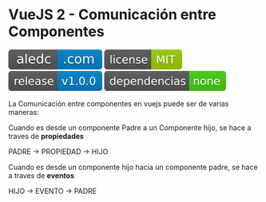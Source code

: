 # VueJS 2 - Comunicación entre Componentes

[![aledc.com](https://github.com/aledc7/Scrum-Certification/blob/master/recursos/aledc.com.svg)](https://aledc.com)
[![License](https://github.com/aledc7/Scrum-Certification/blob/master/recursos/mit-license.svg)](https://aledc.com)
[![GitHub release](https://github.com/aledc7/Scrum-Certification/blob/master/recursos/release.svg)](https://aledc.com)
[![Dependencies](https://github.com/aledc7/Scrum-Certification/blob/master/recursos/dependencias-none.svg)](https://aledc.com)


La Comunicación entre componentes en vuejs puede ser de varias maneras:  


Cuando es desde un componente Padre a un Componente hijo, se hace a traves de __propiedades__  

PADRE -> PROPIEDAD -> HIJO

Cuando es desde un componente hijo hacia un componente padre, se hace a traves de __eventos__ 

HIJO -> EVENTO -> PADRE


